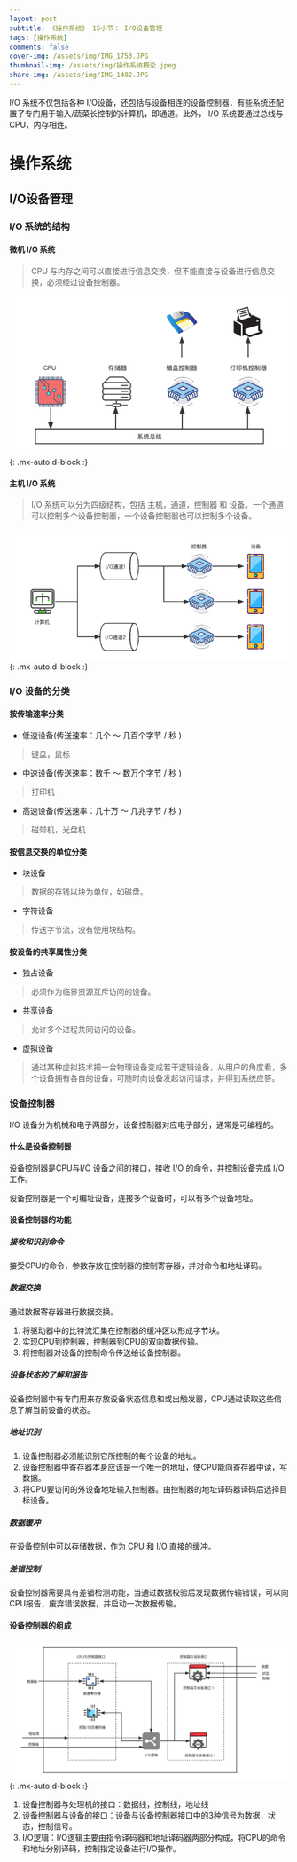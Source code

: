 ```yaml
---
layout: post
subtitle: 《操作系统》 15小节： I/O设备管理
tags: [操作系统]
comments: false
cover-img: /assets/img/IMG_1753.JPG
thumbnail-img: /assets/img/操作系统概论.jpeg
share-img: /assets/img/IMG_1482.JPG
---
```


I/O 系统不仅包括各种 I/O设备，还包括与设备相连的设备控制器，有些系统还配置了专门用于输入/蔬菜长控制的计算机，即通道。此外， I/O 系统要通过总线与 CPU，内存相连。

# 操作系统

##  I/O设备管理

### I/O 系统的结构

#### 微机 I/O 系统
> CPU 与内存之间可以直接进行信息交换，但不能直接与设备进行信息交换，必须经过设备控制器。

![操作系统-微机输入输出系统.png](../assets/img/操作系统-微机输入输出系统.png){: .mx-auto.d-block :}
#### 主机 I/O 系统
> I/O 系统可以分为四级结构，包括 主机，通道，控制器 和 设备。一个通道可以控制多个设备控制器，一个设备控制器也可以控制多个设备。

![操作系统-主机输入输出系统.png](../assets/img/操作系统-主机输入输出系统.png){: .mx-auto.d-block :}

### I/O 设备的分类

#### 按传输速率分类

- 低速设备(传送速率：几个 ～ 几百个字节 / 秒 )
> 键盘，鼠标

- 中速设备(传送速率：数千 ～ 数万个字节 / 秒 )
> 打印机

- 高速设备(传送速率：几十万 ～ 几兆字节 / 秒 )
> 磁带机，光盘机


#### 按信息交换的单位分类

- 块设备
> 数据的存钱以块为单位，如磁盘。

- 字符设备
> 传送字节流，没有使用块结构。

#### 按设备的共享属性分类

- 独占设备
> 必须作为临界资源互斥访问的设备。

- 共享设备
> 允许多个进程共同访问的设备。

- 虚拟设备
> 通过某种虚拟技术把一台物理设备变成若干逻辑设备，从用户的角度看，多个设备拥有各自的设备，可随时向设备发起访问请求，并得到系统应答。


### 设备控制器

I/O 设备分为机械和电子两部分，设备控制器对应电子部分，通常是可编程的。

#### 什么是设备控制器

设备控制器是CPU与I/O 设备之间的接口，接收 I/O 的命令，并控制设备完成 I/O 工作。

设备控制器是一个可编址设备，连接多个设备时，可以有多个设备地址。

#### 设备控制器的功能

##### 接收和识别命令
接受CPU的命令，参数存放在控制器的控制寄存器，并对命令和地址译码。

##### 数据交换
通过数据寄存器进行数据交换。

1. 将驱动器中的比特流汇集在控制器的缓冲区以形成字节块。
2. 实现CPU到控制器，控制器到CPU的双向数据传输。
3. 将控制器对设备的控制命令传送给设备控制器。

##### 设备状态的了解和报告
设备控制器中有专门用来存放设备状态信息和或出触发器，CPU通过读取这些信息了解当前设备的状态。

##### 地址识别
1. 设备控制器必须能识别它所控制的每个设备的地址。
2. 设备控制器中寄存器本身应该是一个唯一的地址，使CPU能向寄存器中读，写数据。
3. 将CPU要访问的外设备地址输入控制器。由控制器的地址译码器译码后选择目标设备。

##### 数据缓冲
在设备控制中可以存储数据，作为 CPU 和 I/O 直接的缓冲。

##### 差错控制
设备控制器需要具有差错检测功能，当通过数据校验后发现数据传输错误，可以向CPU报告，废弃错误数据，并启动一次数据传输。

#### 设备控制器的组成

![操作系统-设备控制器的组成.png](../assets/img/操作系统-设备控制器的组成.png){: .mx-auto.d-block :}

1. 设备控制器与处理机的接口：数据线，控制线，地址线
2. 设备控制器与设备的接口：设备与设备控制器接口中的3种信号为数据，状态，控制信号。
3. I/O逻辑：I/O逻辑主要由指令译码器和地址译码器两部分构成，将CPU的命令和地址分别译码，控制指定设备进行I/O操作。

